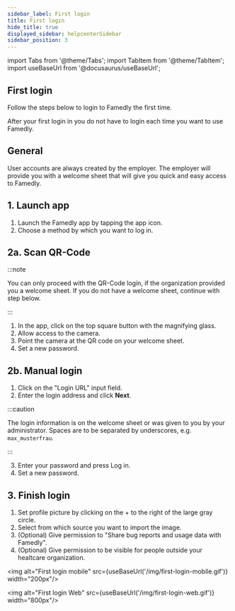 ```yaml
---
sidebar_label: First login
title: First login
hide_title: true
displayed_sidebar: helpcenterSidebar
sidebar_position: 3
---
```

import Tabs from '@theme/Tabs';
import TabItem from '@theme/TabItem';
import useBaseUrl from '@docusaurus/useBaseUrl';

<div class="hero hero--primary">
  <div class="container">
    <h2 class="hero__title">First login</h2>
    <p class="hero__subtitle">Follow the steps below to login to Famedly the first time.</p>
    <p>After your first login in you do not have to login each time you want to use Famedly.</p>
  </div>
</div>

## General

User accounts are always created by the employer. The employer will provide you with a welcome sheet that will give you quick and easy access to Famedly.

## 1. Launch app

1. Launch the Famedly app by tapping the app icon.
2. Choose a method by which you want to log in.

## 2a. Scan QR-Code

:::note

You can only proceed with the QR-Code login, if the organization provided you a welcome sheet. If you do not have a welcome sheet, continue with step below.

:::

1. In the app, click on the top square button with the magnifying glass.
2. Allow access to the camera.
3. Point the camera at the QR code on your welcome sheet.
4. Set a new password.

## 2b. Manual login

1. Click on the "Login URL" input field.
2. Enter the login address and click **Next**.

:::caution

The login information is on the welcome sheet or was given to you by your administrator. Spaces are to be separated by underscores, e.g. `max_musterfrau`.

:::

3. Enter your password and press Log in.
4. Set a new password.

## 3. Finish login

1. Set profile picture by clicking on the + to the right of the large gray circle.
2. Select from which source you want to import the image.
3. (Optional) Give permission to "Share bug reports and usage data with Famedly".
4. (Optional) Give permission to be visible for people outside your healtcare organization.

<img alt="First login mobile" src={useBaseUrl('/img/first-login-mobile.gif')} width="200px"/>

<img alt="First login Web" src={useBaseUrl('/img/first-login-web.gif')} width="800px"/>
